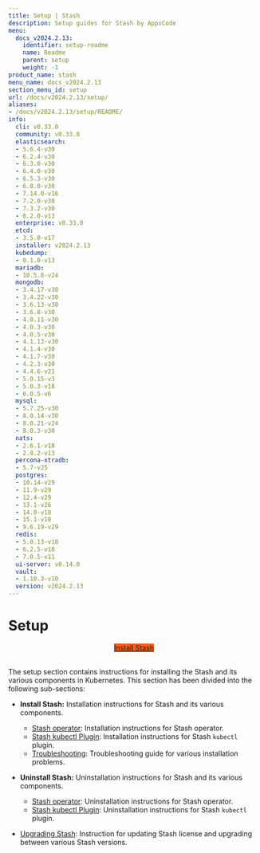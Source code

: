 ```yaml
---
title: Setup | Stash
description: Setup guides for Stash by AppsCode
menu:
  docs_v2024.2.13:
    identifier: setup-readme
    name: Readme
    parent: setup
    weight: -1
product_name: stash
menu_name: docs_v2024.2.13
section_menu_id: setup
url: /docs/v2024.2.13/setup/
aliases:
- /docs/v2024.2.13/setup/README/
info:
  cli: v0.33.0
  community: v0.33.0
  elasticsearch:
  - 5.6.4-v30
  - 6.2.4-v30
  - 6.3.0-v30
  - 6.4.0-v30
  - 6.5.3-v30
  - 6.8.0-v30
  - 7.14.0-v16
  - 7.2.0-v30
  - 7.3.2-v30
  - 8.2.0-v13
  enterprise: v0.33.0
  etcd:
  - 3.5.0-v17
  installer: v2024.2.13
  kubedump:
  - 0.1.0-v13
  mariadb:
  - 10.5.8-v24
  mongodb:
  - 3.4.17-v30
  - 3.4.22-v30
  - 3.6.13-v30
  - 3.6.8-v30
  - 4.0.11-v30
  - 4.0.3-v30
  - 4.0.5-v30
  - 4.1.13-v30
  - 4.1.4-v30
  - 4.1.7-v30
  - 4.2.3-v30
  - 4.4.6-v21
  - 5.0.15-v3
  - 5.0.3-v18
  - 6.0.5-v6
  mysql:
  - 5.7.25-v30
  - 8.0.14-v30
  - 8.0.21-v24
  - 8.0.3-v30
  nats:
  - 2.6.1-v18
  - 2.8.2-v13
  percona-xtradb:
  - 5.7-v25
  postgres:
  - 10.14-v29
  - 11.9-v29
  - 12.4-v29
  - 13.1-v26
  - 14.0-v18
  - 15.1-v10
  - 9.6.19-v29
  redis:
  - 5.0.13-v18
  - 6.2.5-v18
  - 7.0.5-v11
  ui-server: v0.14.0
  vault:
  - 1.10.3-v10
  version: v2024.2.13
---
```


# Setup

<div style="text-align: center;">
  <a class="button is-info is-medium is-active has-text-weight-normal" href="/docs/v2024.2.13/setup/install/stash/"  style="background:#FC6011; width: 18rem;">Install Stash</a>
</div>
<br>

The setup section contains instructions for installing the Stash and its various components in Kubernetes. This section has been divided into the following sub-sections:

- **Install Stash:** Installation instructions for Stash and its various components.
  - [Stash operator](/docs/v2024.2.13/setup/install/stash/): Installation instructions for Stash operator.
  - [Stash kubectl Plugin](/docs/v2024.2.13/setup/install/kubectl-plugin/): Installation instructions for Stash `kubectl` plugin.
  - [Troubleshooting](/docs/v2024.2.13/setup/install/troubleshooting/): Troubleshooting guide for various installation problems.

- **Uninstall Stash:** Uninstallation instructions for Stash and its various components.
  - [Stash operator](/docs/v2024.2.13/setup/uninstall/stash/): Uninstallation instructions for Stash operator.
  - [Stash kubectl Plugin](/docs/v2024.2.13/setup/uninstall/kubectl-plugin/): Uninstallation instructions for Stash `kubectl` plugin.

- [Upgrading Stash](/docs/v2024.2.13/setup/upgrade/): Instruction for updating Stash license and upgrading between various Stash versions.
